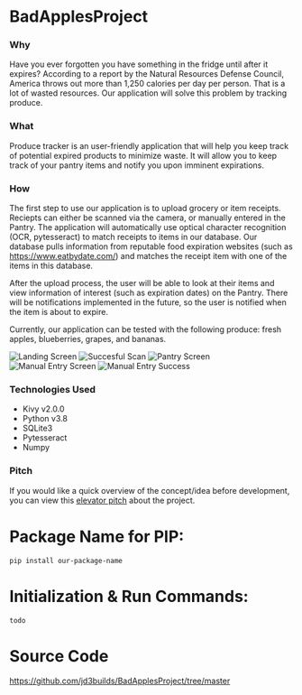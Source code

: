 
# BadApplesProject

### Why
Have you ever forgotten you have something in the fridge until after it expires? According to a report by the Natural Resources Defense Council, America throws out more than 1,250 calories per day per person. That is a lot of wasted resources. Our application will solve this problem by tracking produce.

### What
Produce tracker is an user-friendly application that will help you keep track of potential expired products to minimize waste. It will allow you to keep track of your pantry items and notify you upon imminent expirations. 

### How

The first step to use our application is to upload grocery or item receipts. Reciepts can either be scanned via the camera, or manually entered in the Pantry. The application will automatically use optical character recognition (OCR, pytesseract) to match receipts to items in our database. Our database pulls information from reputable food expiration websites (such as https://www.eatbydate.com/) and matches the receipt item with one of the items in this database.

After the upload process, the user will be able to look at their items and view information of interest (such as expiration dates) on the Pantry. There will be notifications implemented in the future, so the user is notified when the item is about to expire. 

Currently, our application can be tested with the following produce: fresh apples, blueberries, grapes, and bananas.

![Landing Screen](https://user-images.githubusercontent.com/55852769/96529371-f90e1500-1252-11eb-84a2-0e31fe436143.png) ![Succesful Scan](https://user-images.githubusercontent.com/55852769/96529454-35417580-1253-11eb-9931-19e696cafc71.png) 
![Pantry Screen](https://user-images.githubusercontent.com/55852769/96529531-6c178b80-1253-11eb-84f1-3b3b2a913b1e.png) 
![Manual Entry Screen](https://user-images.githubusercontent.com/55852769/96529598-9a956680-1253-11eb-8eb8-d9b14b797f50.png) ![Manual Entry Success](https://user-images.githubusercontent.com/55852769/96529666-cc0e3200-1253-11eb-8c75-8d779ab9d405.png)


### Technologies Used
- Kivy v2.0.0
- Python v3.8
- SQLite3
- Pytesseract
- Numpy

### Pitch

If you would like a quick overview of the concept/idea before development, you can view this [elevator pitch](https://www.youtube.com/watch?v=OB2ZTpWcwHo) about the project.

# Package Name for PIP:

    pip install our-package-name

# Initialization & Run Commands:

    todo

# Source Code
https://github.com/jd3builds/BadApplesProject/tree/master
